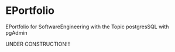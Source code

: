 # EPortfolio
EPortfolio for SoftwareEngineering with the Topic postgresSQL with pgAdmin

UNDER CONSTRUCTION!!!
